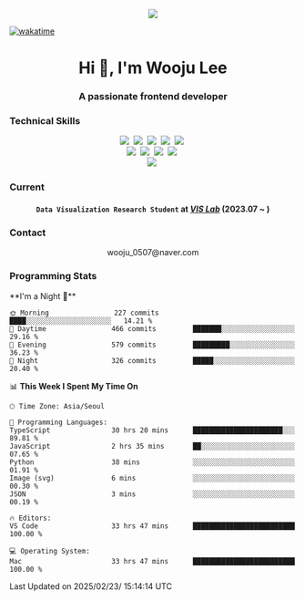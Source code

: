 <p align="center">
  <img src="https://capsule-render.vercel.app/api?type=soft&color=auto&height=150&section=header&text=wj-cosmos57&fontSize=70&animation=twinkling">
</p>

[![wakatime](https://wakatime.com/badge/user/018e39b2-cfad-45d7-ae48-52bae207fdf1.svg)](https://wakatime.com/@018e39b2-cfad-45d7-ae48-52bae207fdf1)
<h1 align="center">Hi 👋, I'm Wooju Lee</h1>
<h3 align="center">A passionate frontend developer</h3>

<h3 align="left">Technical Skills</h3>
<p align="center">
  <img src="https://img.shields.io/badge/C-A8B9CC?style=flat-square&logo=C&logoColor=white"/>&nbsp 
  <img src="https://img.shields.io/badge/C++-00599C?style=flat-square&logo=C%2B%2B&logoColor=white"/>&nbsp
  <img src="https://img.shields.io/badge/Python-3766AB?style=flat-square&logo=Python&logoColor=white"/>&nbsp 
  <img src="https://img.shields.io/badge/Java-007396?style=flat-square&logo=java&logoColor=white"/>&nbsp
  <img src="https://img.shields.io/badge/Javascript-f0db4e?style=flat-square&logo=javascript&logoColor=white"/>&nbsp 
  <br>
  <img src="https://img.shields.io/badge/CSS-1572B6?style=flat-square&logo=css3&logoColor=white"/>&nbsp 
  <img src="https://img.shields.io/badge/HTML-E34F26?style=flat-square&logo=html5&logoColor=white"/>&nbsp 
  <img src="https://img.shields.io/badge/React-61dafb?style=flat-square&logo=React&logoColor=white"/>&nbsp 
  <img src="https://img.shields.io/badge/React%20Native-61dafb?style=flat-square&logo=React&logoColor=white"/>&nbsp
  <br>
  <img src="https://img.shields.io/badge/D3.js-F9A03C?style=flat-square&logo=d3.js&logoColor=white"/>&nbsp
</p>

<h3 align="left">Current</h3>
<h4 align="center">
  <code>Data Visualization Research Student</code> at 
  <a href="http://vis.ssu.ac.kr/" target="_blank"><strong><em>VIS Lab</em></strong></a> (2023.07 ~ )
</h4>

<h3 align="left">Contact</h3>
<p align="center">
  wooju_0507@naver.com
</p>

<h3 align="left">Programming Stats</h3>
<!--START_SECTION:waka-->
**I'm a Night 🦉** 

```text
🌞 Morning                227 commits         ████░░░░░░░░░░░░░░░░░░░░░   14.21 % 
🌆 Daytime                466 commits         ███████░░░░░░░░░░░░░░░░░░   29.16 % 
🌃 Evening                579 commits         █████████░░░░░░░░░░░░░░░░   36.23 % 
🌙 Night                  326 commits         █████░░░░░░░░░░░░░░░░░░░░   20.40 % 
```


📊 **This Week I Spent My Time On** 

```text
🕑︎ Time Zone: Asia/Seoul

💬 Programming Languages: 
TypeScript               30 hrs 20 mins      ██████████████████████░░░   89.81 % 
JavaScript               2 hrs 35 mins       ██░░░░░░░░░░░░░░░░░░░░░░░   07.65 % 
Python                   38 mins             ░░░░░░░░░░░░░░░░░░░░░░░░░   01.91 % 
Image (svg)              6 mins              ░░░░░░░░░░░░░░░░░░░░░░░░░   00.30 % 
JSON                     3 mins              ░░░░░░░░░░░░░░░░░░░░░░░░░   00.19 % 

🔥 Editors: 
VS Code                  33 hrs 47 mins      █████████████████████████   100.00 % 

💻 Operating System: 
Mac                      33 hrs 47 mins      █████████████████████████   100.00 % 
```


 Last Updated on 2025/02/23/ 15:14:14 UTC
<!--END_SECTION:waka-->

<!--
**wj-cosmos57/wj-cosmos57** is a ✨ _special_ ✨ repository because its `README.md` (this file) appears on your GitHub profile.

Here are some ideas to get you started:

- 🔭 I’m currently working on ...
- 🌱 I’m currently learning ...
- 👯 I’m looking to collaborate on ...
- 🤔 I’m looking for help with ...
- 💬 Ask me about ...
- 📫 How to reach me: ...
- 😄 Pronouns: ...
- ⚡ Fun fact: ...
-->
